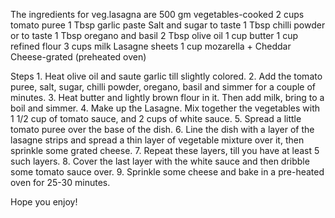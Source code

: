 The ingredients for veg.lasagna are
 500 gm vegetables-cooked
2 cups tomato puree
1 Tbsp garlic paste
Salt and sugar to taste
1 Tbsp chilli powder or to taste
1 Tbsp oregano and basil
2 Tbsp olive oil
1 cup butter
1 cup refined flour
3 cups milk
Lasagne sheets
1 cup mozarella + Cheddar Cheese-grated
(preheated oven)

Steps
    1.
    Heat olive oil and saute garlic till slightly colored.
    2.
    Add the tomato puree, salt, sugar, chilli powder, oregano, basil and simmer for a couple of minutes.
    3.
    Heat butter and lightly brown flour in it. Then add milk, bring to a boil and simmer.
    4.
    Make up the Lasagne. Mix together the vegetables with 1 1/2 cup of tomato sauce, and 2 cups of white sauce.
    5.
    Spread a little tomato puree over the base of the dish.
    6.
    Line the dish with a layer of the lasagne strips and spread a thin layer of vegetable mixture over it, then sprinkle some grated cheese.
    7.
    Repeat these layers, till you have at least 5 such layers.
    8.
    Cover the last layer with the white sauce and then dribble some tomato sauce over.
    9.
    Sprinkle some cheese and bake in a pre-heated oven for 25-30 minutes.

Hope you enjoy!
